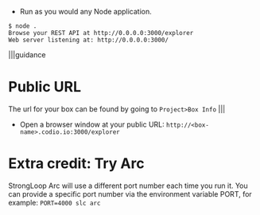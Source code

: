 * Run as you would any Node application.

```
$ node .
Browse your REST API at http://0.0.0.0:3000/explorer
Web server listening at: http://0.0.0.0:3000/
```

|||guidance
# Public URL

The url for your box can be found by going to `Project>Box Info`
|||

* Open a browser window at your public URL:
`http://<box-name>.codio.io:3000/explorer`

# Extra credit: Try Arc
StrongLoop Arc will use a different port number each time you run it. You can provide a specific port number via the environment variable PORT, for example: `PORT=4000 slc arc`
